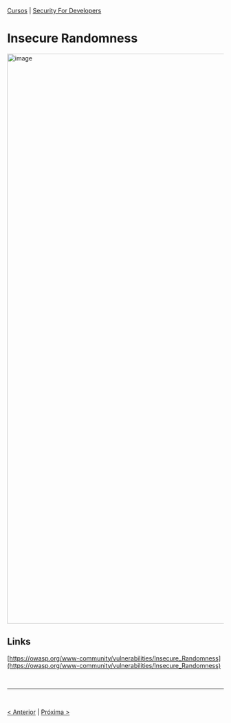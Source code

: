 [Cursos](/cursos/README.md) | [Security For Developers](/cursos/Security-for-developers/)

# Insecure Randomness

<img width="1327" alt="image" src="https://github.com/rayanepimentel/InfoSec-iniciante/assets/37915359/041126fa-444b-443b-8e76-689888063eda">

## Links
[https://owasp.org/www-community/vulnerabilities/Insecure_Randomness](https://owasp.org/www-community/vulnerabilities/Insecure_Randomness)

<br>
<hr>
<br>

[< Anterior](02-insecure-hash.md) | [Próxima >](04-xss.md)
